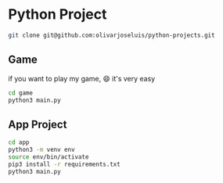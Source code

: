 # Python Project
```sh
git clone git@github.com:olivarjoseluis/python-projects.git
```

## Game

if you want to play my game, 😄 it's very easy

```sh
cd game
python3 main.py
```

## App Project
```sh
cd app
python3 -m venv env
source env/bin/activate
pip3 install -r requirements.txt
python3 main.py
```
